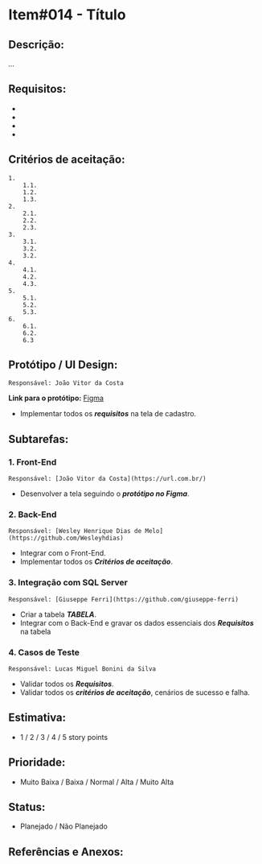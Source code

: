 # Item#014 - Título

## **Descrição:**  
*...*

## **Requisitos:**
- 
- 
- 
- 

## **Critérios de aceitação:**
    1. 
        1.1. 
        1.2. 
        1.3. 
    2. 
        2.1. 
        2.2. 
        2.3. 
    3. 
        3.1. 
        3.2. 
        3.2. 
    4. 
        4.1. 
        4.2. 
        4.3. 
    5. 
        5.1. 
        5.2. 
        5.3. 
    6. 
        6.1.
        6.2.
        6.3

## **Protótipo / UI Design**:
    Responsável: João Vitor da Costa
    
**Link para o protótipo:** [Figma](https://www.figma.com/design/3IEKNX0N1ZoTbEZKxDIv6W/Giuseppe-Ferri's-team-library?t=cgAsHCThAqKPiv5w-1)

- Implementar todos os ***requisitos*** na tela de cadastro.

## **Subtarefas**:
### 1. **Front-End**
    Responsável: [João Vitor da Costa](https://url.com.br/)

- Desenvolver a tela seguindo o ***protótipo no Figma***.

### 2. **Back-End**
    Responsável: [Wesley Henrique Dias de Melo](https://github.com/Wesleyhdias)

- Integrar com o Front-End.
- Implementar todos os ***Critérios de aceitação***.

### 3. **Integração com SQL Server**  
    Responsável: [Giuseppe Ferri](https://github.com/giuseppe-ferri)

- Criar a tabela ***TABELA***.
- Integrar com o Back-End e gravar os dados essenciais dos ***Requisitos*** na tabela

### 4. **Casos de Teste**
    Responsável: Lucas Miguel Bonini da Silva

- Validar todos os ***Requisitos***.
- Validar todos os ***critérios de aceitação***, cenários de sucesso e falha.

## **Estimativa**:
- 1 / 2 / 3 / 4 / 5 story points

## **Prioridade**:
- Muito Baixa / Baixa / Normal / Alta / Muito Alta

## **Status**:
- Planejado / Não Planejado

## **Referências e Anexos**:

